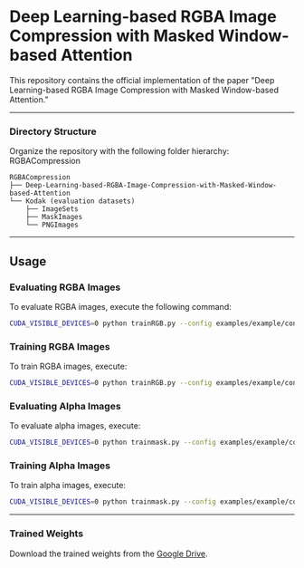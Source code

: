 # Deep Learning-based RGBA Image Compression with Masked Window-based Attention
This repository contains the official implementation of the paper "Deep Learning-based RGBA Image Compression with Masked Window-based Attention."

---

### Directory Structure
Organize the repository with the following folder hierarchy:
RGBACompression
```
RGBACompression
├── Deep-Learning-based-RGBA-Image-Compression-with-Masked-Window-based-Attention
└── Kodak (evaluation datasets)
    ├── ImageSets
    ├── MaskImages
    └── PNGImages
```

---

## Usage

### Evaluating RGBA Images

To evaluate RGBA images, execute the following command:

```bash
CUDA_VISIBLE_DEVICES=0 python trainRGB.py --config examples/example/config4096RGB.json -n test -pm checkpoints/JournalMask/1024/iter_600000.pth.tar -p checkpoints/JournalRGB/4096/iter_1500000.pth.tar --test
```

### Training RGBA Images

To train RGBA images, execute:

```bash
CUDA_VISIBLE_DEVICES=0 python trainRGB.py --config examples/example/config4096RGB.json -n test -pm checkpoints/JournalMask/1024/iter_600000.pth.tar
```

### Evaluating Alpha Images

To evaluate alpha images, execute:

```bash
CUDA_VISIBLE_DEVICES=0 python trainmask.py --config examples/example/config4096.json -n test -p checkpoints/JournalMask/4096/iter_600000.pth.tar --test
```

### Training Alpha Images

To train alpha images, execute:

```bash
CUDA_VISIBLE_DEVICES=0 python trainmask.py --config examples/example/config4096.json -n test
```

---

### Trained Weights

Download the trained weights from the [Google Drive](https://drive.google.com/drive/folders/11kJ1T3uwsdGtS_dW5pQybVP1SgNtCezO?usp=sharing).

